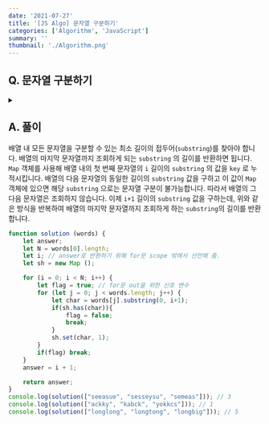 ```yaml
---
date: '2021-07-27'
title: '[JS Algo] 문자열 구분하기'
categories: ['Algorithm', 'JavaScript']
summary: ''
thumbnail: './Algorithm.png'
---
```


## Q. 문자열 구분하기
<details>
<summary></summary>
<div markdown="1">       

N개의 문자열이 주어지면 모든 문자열을 구분할 수 있는 최소길이 접두어를 찾는 프로그램을 작성하세요.

</div>
</details>


## A. 풀이
배열 내 모든 문자열을 구분할 수 있는 최소 길이의 접두어(`substring`)를 찾아야 합니다. 배열의 마지막 문자열까지 조회하게 되는 `substring` 의 길이를 반환하면 됩니다. <br> 
`Map` 객체를 사용해 배열 내의 첫 번째 문자열의 `i` 길이의 `substring` 의 값을 `key` 로 누적시킵니다. 배열의 다음 문자열의 동일한 길이의 `substring` 값을 구하고 이 값이 `Map` 객체에 있으면 해당 `substring` 으로는 문자열 구분이 불가능합니다. 따라서 배열의 그 다음 문자열은 조회하지 않습니다. 이제 `i+1` 길이의 `substring` 값을 구하는데, 위와 같은 방식을 반복하여 배열의 마지막 문자열까지 조회하게 하는 `substring`의 길이를 반환합니다.  

``` javascript
function solution (words) {
    let answer;
    let N = words[0].length;
    let i; // answer로 반환하기 위해 for문 scope 밖에서 선언해 줌.
    let sh = new Map ();

    for (i = 0; i < N; i++) {
        let flag = true; // for문 out을 위한 신호 변수
        for (let j = 0; j < words.length; j++) {
            let char = words[j].substring(0, i+1);
            if(sh.has(char)){
                flag = false;
                break;
            }   
            sh.set(char, 1);
        }
        if(flag) break;
    }
    answer = i + 1;

    return answer;
}
console.log(solution(["seeasue", "sesseysu", "semeas"])); // 3
console.log(solution(["ackky", "kabck", "yokkcs"])); // 1   
console.log(solution(["longlong", "longtong", "longbig"])); // 5
```
